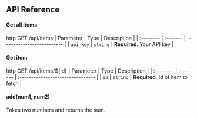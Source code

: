 ## API Reference

#### Get all items
http
  GET /api/items
| Parameter | Type     | Description                |
| :-------- | :------- | :------------------------- |
| `api_key` | `string` | **Required**. Your API key |

#### Get item
http
  GET /api/items/${id}
| Parameter | Type     | Description                       |
| :-------- | :------- | :-------------------------------- |
| `id`      | `string` | **Required**. Id of item to fetch |

#### add(num1, num2)

Takes two numbers and returns the sum.